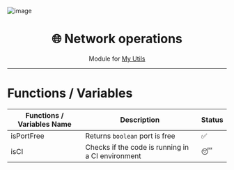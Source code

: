 ![image](https://github.com/user-attachments/assets/8d52629f-7842-4492-9e08-46d5a7484398)


<h1 align="center">🌐 Network operations</h1>
<p align="center">Module for <a href="https://github.com/INeedJobToStartWork/MyUtilia">My Utils</a></p>
<hr/>

# Functions / Variables

| Functions / Variables Name | Description                                       | Status |
| -------------------------- | ------------------------------------------------- | ------ |
| isPortFree                 | Returns `boolean` port is free                    | ✅     |
| isCI                       | Checks if the code is running in a CI environment | 😴     |
